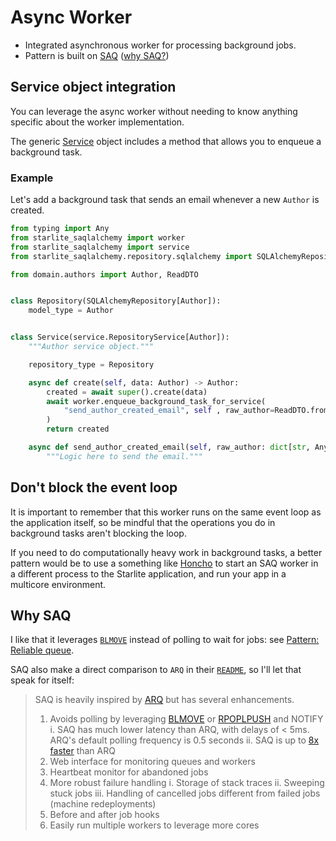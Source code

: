 # Async Worker

- Integrated asynchronous worker for processing background jobs.
- Pattern is built on [SAQ](https://github.com/tobymao/saq) ([why SAQ?](#why-saq))

## Service object integration

You can leverage the async worker without needing to know anything specific about the worker
implementation.

The generic [Service](../reference/starlite_saqlalchemy/service/#starlite_saqlalchemy.service.Service)
object includes a method that allows you to enqueue a background task.

### Example

Let's add a background task that sends an email whenever a new `Author` is created.

```python
from typing import Any
from starlite_saqlalchemy import worker
from starlite_saqlalchemy import service
from starlite_saqlalchemy.repository.sqlalchemy import SQLAlchemyRepository

from domain.authors import Author, ReadDTO


class Repository(SQLAlchemyRepository[Author]):
    model_type = Author


class Service(service.RepositoryService[Author]):
    """Author service object."""

    repository_type = Repository

    async def create(self, data: Author) -> Author:
        created = await super().create(data)
        await worker.enqueue_background_task_for_service(
            "send_author_created_email", self , raw_author=ReadDTO.from_orm(created).dict()
        )
        return created

    async def send_author_created_email(self, raw_author: dict[str, Any]) -> None:
        """Logic here to send the email."""
```

## Don't block the event loop

It is important to remember that this worker runs on the same event loop as the application itself,
so be mindful that the operations you do in background tasks aren't blocking the loop.

If you need to do computationally heavy work in background tasks, a better pattern would be to use a
something like [Honcho](https://honcho.readthedocs.io/en/latest/) to start an SAQ worker in a
different process to the Starlite application, and run your app in a multicore environment.

## Why SAQ

I like that it leverages [`BLMOVE`](https://redis.io/commands/blmove/) instead of polling to wait
for jobs: see [Pattern: Reliable queue](https://redis.io/commands/lmove/).

SAQ also make a direct comparison to `ARQ` in their
[`README`](https://github.com/tobymao/saq/blob/master/README.md#comparison-to-arq), so I'll let that
speak for itself:

> SAQ is heavily inspired by [ARQ](https://github.com/samuelcolvin/arq) but has several
> enhancements.
>
> 1. Avoids polling by leveraging [BLMOVE](https://redis.io/commands/blmove) or
>    [RPOPLPUSH](https://redis.io/commands/rpoplpush) and NOTIFY
>     i. SAQ has much lower latency than ARQ, with delays of < 5ms. ARQ's default polling frequency
>        is 0.5 seconds
>     ii. SAQ is up to [8x faster](benchmarks) than ARQ
> 2. Web interface for monitoring queues and workers
> 3. Heartbeat monitor for abandoned jobs
> 4. More robust failure handling
>     i. Storage of stack traces
>     ii. Sweeping stuck jobs
>     iii. Handling of cancelled jobs different from failed jobs (machine redeployments)
> 5. Before and after job hooks
> 6. Easily run multiple workers to leverage more cores

